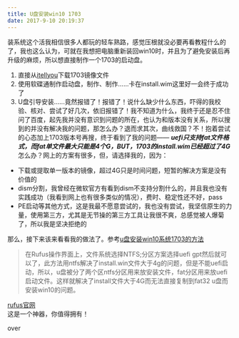 ```yaml
---
title: U盘安装win10 1703
date: 2017-9-10 20:19:37
---
```


装系统这个活我相信很多人都玩的轻车熟路，感觉压根就没必要再看教程什么的了，我也这么认为，可就在我想把电脑重新装回win10时，并且为了避免安装后再升级的麻烦，所以想直接制作一个1703的启动盘。   
1. 直接从[itellyou](https://msdn.itellyou.cn/)下载1703镜像文件
2. 使用软碟通制作启动盘，制作、制作......卡在install.wim这里好一会终于成功了
3. U盘引导安装......竟然报错了！报错了！说什么缺少什么东西，吓得的我校验、核对、尝试了好几次，依旧报错了！我不知道为什么，我终于还是忍不住问了百度，起先我并没有意识到问题的所在，也认为和版本没有关系，所以搜到的并没有解决我的问题，那怎么办？退而求其次，曲线救国？不！抱着尝试的心态加上1703版本号再搜，终于看到了我的问题—— ***uefi只支持fat文件格式，而fat单文件最大只能是4个G，BUT，1703的install.wim已经超过了4G***怎么办？网上的方案有很多，但，请选择我的，因为：   
* 下载或提取单一版本的镜像，超过4G只是时间问题，短暂的解决方案是没有价值的
* dism分割，我曾经在微软官方有看到dism不支持分割什么的，并且我也没有实践成功（我看到网上也有很多类似的情况），费时、稳定性还不好，pass
* PE启动等其他方式，这是我最不愿意尝试的，我也没有尝试，我坚信原生的力量，使用第三方，尤其是无节操的第三方工具让我很不爽，总感觉被人爆菊了，所以我是坚决拒绝的

那么，接下来该来看看我的做法了。参考[u盘安装win10系统1703的方法](http://www.sohu.com/a/154350086_422000)
> 在Rufus操作界面上，文件系统选择NTFS;分区方案选择uefi gpt然后就可以了，此方法用ntfs解决了install.win文件大于4g的问题，但是不能uefi启动，所以，u盘被分了两个区ntfs分区用来放安装文件，fat分区用来放uefi启动文件。这样就解决了install文件大于4G而无法直接复制到fat32 u盘而安装win10的问题。

[rufus官网](http://rufus.akeo.ie/?locale=zh_CN)   
这是一个神器，你值得拥有！

over